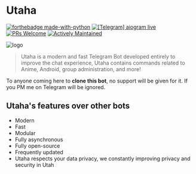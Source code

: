 # Utaha

[![forthebadge made-with-python](http://ForTheBadge.com/images/badges/made-with-python.svg)](https://www.python.org/)
[![\[Telegram\] aiogram live](https://img.shields.io/badge/telegram-aiogram-blue.svg?style=flat-square)](https://t.me/aiogram_live)
[![PRs Welcome](https://img.shields.io/badge/PRs-welcome-brightgreen.svg?style=flat-square)](http://makeapullrequest.com)
[![Actively Maintained](https://img.shields.io/badge/Maintenance%20Level-Actively%20Maintained-green.svg)](https://gist.github.com/cheerfulstoic/d107229326a01ff0f333a1d3476e068d)

![logo](https://telegra.ph/file/8d59c958a33c407a448dc.jpg)


>  Utaha is a modern and fast Telegram Bot developed entirely to improve the chat experience,
>  Utaha contains commands related to Anime, Android, group administration, and more!

To anyone coming here to **clone this bot**, no support will be given for it. If you PM me on Telegram will be ignored.

## Utaha's features over other bots

* Modern
* Fast
* Modular
* Fully asynchronous
* Fully open-source
* Frequently updated
* Utaha respects your data privacy, we constantly improving privacy and security in Utah

